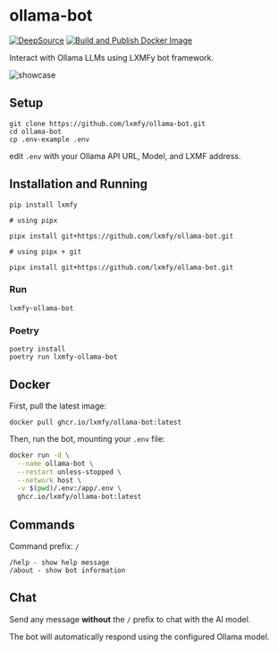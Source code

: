 # ollama-bot

[![DeepSource](https://app.deepsource.com/gh/lxmfy/ollama-bot.svg/?label=active+issues&show_trend=true&token=_bWeecd42tkU5NJyDztbi6DW)](https://app.deepsource.com/gh/lxmfy/ollama-bot/)
[![Build and Publish Docker Image](https://github.com/lxmfy/ollama-bot/actions/workflows/docker.yml/badge.svg)](https://github.com/lxmfy/ollama-bot/actions/workflows/docker.yml)

Interact with Ollama LLMs using LXMFy bot framework.

![showcase](lxmfy-ollama-showcase.png)

## Setup

```
git clone https://github.com/lxmfy/ollama-bot.git
cd ollama-bot
cp .env-example .env
```

edit `.env` with your Ollama API URL, Model, and LXMF address.

## Installation and Running

```
pip install lxmfy

# using pipx

pipx install git+https://github.com/lxmfy/ollama-bot.git

# using pipx + git

pipx install git+https://github.com/lxmfy/ollama-bot.git
```

### Run

```
lxmfy-ollama-bot
```

### Poetry

```
poetry install
poetry run lxmfy-ollama-bot
```

## Docker

First, pull the latest image:

```
docker pull ghcr.io/lxmfy/ollama-bot:latest
```

Then, run the bot, mounting your `.env` file:

```bash
docker run -d \
  --name ollama-bot \
  --restart unless-stopped \
  --network host \
  -v $(pwd)/.env:/app/.env \
  ghcr.io/lxmfy/ollama-bot:latest
```

## Commands 

Command prefix: `/`

```
/help - show help message
/about - show bot information
```

## Chat

Send any message **without** the `/` prefix to chat with the AI model.

The bot will automatically respond using the configured Ollama model.
